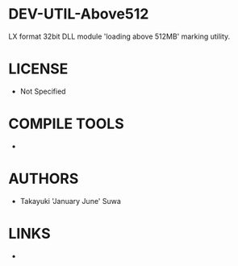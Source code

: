DEV-UTIL-Above512
=================

LX format 32bit DLL module 'loading above 512MB' marking utility.

LICENSE
===============
* Not Specified

COMPILE TOOLS
===============
* 
 
AUTHORS
===============
* Takayuki 'January June' Suwa

LINKS
===============
* 
